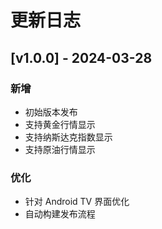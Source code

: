 # 更新日志

## [v1.0.0] - 2024-03-28

### 新增
- 初始版本发布
- 支持黄金行情显示
- 支持纳斯达克指数显示
- 支持原油行情显示

### 优化
- 针对 Android TV 界面优化
- 自动构建发布流程 